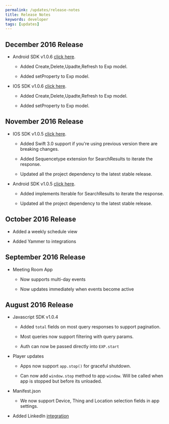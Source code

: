 ```yaml
---
permalink: /updates/release-notes
title: Release Notes
keywords: developer
tags: [updates]
---
```


## December 2016 Release

- Android SDK v1.0.6 [click here](https://github.com/ScalaInc/exp-android-sdk/releases/tag/v1.0.6).
  
  - Added Create,Delete,Upadte,Refresh to Exp model.

  - Added setProperty to Exp model.

- IOS SDK v1.0.6 [click here](https://github.com/ScalaInc/exp-ios-sdk/releases/tag/v1.0.6).
  
  - Added Create,Delete,Upadte,Refresh to Exp model.
  
  - Added setProperty to Exp model.


## November 2016 Release

- IOS SDK v1.0.5 [click here](https://github.com/ScalaInc/exp-ios-sdk/releases/tag/v1.0.5).
 
  - Added Swift 3.0 support if you're using previous version there are breaking changes.
 	
  - Added Sequencetype extension for SearchResults to iterate the response.

  - Updated all the project dependency to the latest stable release. 

- Android SDK v1.0.5 [click here](https://github.com/ScalaInc/exp-android-sdk/releases/tag/v1.0.5).

  - Added implements Iterable<T> for SearchResults to iterate the response.  

  - Updated all the project dependency to the latest stable release. 

## October 2016 Release

- Added a weekly schedule view

- Added Yammer to integrations

## September 2016 Release

- Meeting Room App

  - Now supports multi-day events

  - Now updates immediately when events become active

## August 2016 Release

- Javascript SDK v1.0.4

  - Added `total` fields on most query responses to support pagination.

  - Most queries now support filtering with query params.

  - Auth can now be passed directly into `EXP.start`

- Player updates

  - Apps now support `app.stop()` for graceful shutdown.

  - Can now add `window.stop` method to app `window`. Will be called when app is stopped but before its unloaded.

- Manifest.json

  - We now support Device, Thing and Location selection fields in app settings.

- Added LinkedIn [integration](/developers/guides/feeds/#integrations)

